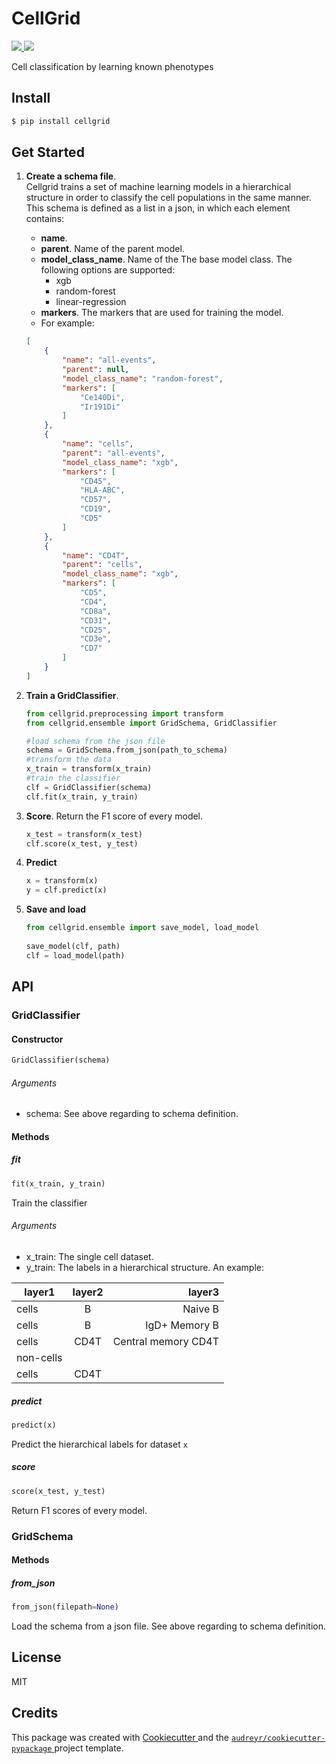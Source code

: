 # CellGrid

<a href="https://pypi.python.org/pypi/cellgrid">
<img src="https://img.shields.io/pypi/v/cellgrid.svg">
</a>
<a href="https://github.com/nehcgnay/cellgrid/workflows/Python%20package">
<img src="https://github.com/nehcgnay/cellgrid/workflows/Python%20package/badge.svg">
</a>

Cell classification by learning known phenotypes



## Install

```bash
$ pip install cellgrid
```


## Get Started
1. **Create a schema file**.   
Cellgrid trains a set of machine learning models in a hierarchical structure
in order to classify the cell populations in the same manner.
This schema is defined as a list in a json,
in which each element contains:
    * **name**.
    * **parent**. Name of the parent model.
    * **model_class_name**. Name of the The base model class. 
    The following options are supported:
        * xgb
        * random-forest
        * linear-regression
    * **markers**. The markers that are used for training the model.
    * For example:

    ```json
    [
        {
            "name": "all-events",
            "parent": null,
            "model_class_name": "random-forest",
            "markers": [
                "Ce140Di",
                "Ir191Di"
            ]
        },
        {
            "name": "cells",
            "parent": "all-events",
            "model_class_name": "xgb",
            "markers": [
                "CD45",
                "HLA-ABC",
                "CD57",
                "CD19",
                "CD5"
            ]
        },
        {
            "name": "CD4T",
            "parent": "cells",
            "model_class_name": "xgb",
            "markers": [
                "CD5",
                "CD4",
                "CD8a",
                "CD31",
                "CD25",
                "CD3e",
                "CD7"
            ]
        }
    ]
    ```
1. **Train a GridClassifier**.   
    ```python
    from cellgrid.preprocessing import transform
    from cellgrid.ensemble import GridSchema, GridClassifier    
    
    #load schema from the json file
    schema = GridSchema.from_json(path_to_schema)
    #transform the data
    x_train = transform(x_train)
    #train the classifier
    clf = GridClassifier(schema)
    clf.fit(x_train, y_train)
    ```
1. **Score**. Return the F1 score of every model.
   ```python
   x_test = transform(x_test)
   clf.score(x_test, y_test)
   ```   
1. **Predict**
   ```python
   x = transform(x)
   y = clf.predict(x)
   ```
1. **Save and load**
   ```python
   from cellgrid.ensemble import save_model, load_model
    
   save_model(clf, path)
   clf = load_model(path)
   ``` 

## API
### GridClassifier
#### Constructor
```python
GridClassifier(schema)
```
###### Arguments
* schema: See above regarding to schema definition.

#### Methods
##### fit
```python
fit(x_train, y_train)
```
Train the classifier

###### Arguments
* x_train: The single cell dataset. 
* y_train: The labels in a hierarchical structure.
An example:


| layer1    | layer2   | layer3  |
| --------- |:--------:| ------: |
| cells     | B       | Naive B             |
| cells     | B       | IgD+ Memory B       |
| cells     | CD4T    | Central memory CD4T |
| non-cells |         |                     |
| cells     | CD4T    |                     |

##### predict
```python
predict(x)
```
Predict the hierarchical labels for dataset ```x```

##### score
```python
score(x_test, y_test)
```
Return F1 scores of every model. 

### GridSchema
#### Methods
##### from_json
```python
from_json(filepath=None)
```
Load the schema from a json file.
See above regarding to schema definition.


## License
MIT

## Credits



This package was created with 
<a href="https://github.com/audreyr/cookiecutter">
 Cookiecutter
</a> 
and the
<a href="https://github.com/audreyr/cookiecutter-pypackage"> 
`audreyr/cookiecutter-pypackage`
</a>
 project template.
